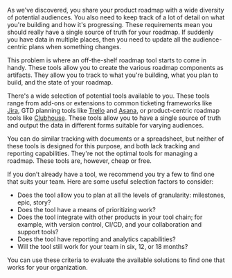 As we've discovered, you share your product roadmap with a wide diversity of potential audiences. You also need to keep track of a lot of detail on what you're building and how it's progressing. These requirements mean you should really have a single source of truth for your roadmap. If suddenly you have data in multiple places, then you need to update all the audience-centric plans when something changes. 

This problem is where an off-the-shelf roadmap tool starts to come in handy. These tools allow you to create the various roadmap components as artifacts. They allow you to track to what you're building, what you plan to build, and the state of your roadmap.

There's a wide selection of potential tools available to you. These tools range from add-ons or extensions to common ticketing frameworks like [Jira](https://www.atlassian.com/software/jira), GTD planning tools like [Trello](https://trello.com/) and [Asana](https://asana.com/), or product-centric roadmap tools like [Clubhouse](https://clubhouse.io/). These tools allow you to have a single source of truth and output the data in different forms suitable for varying audiences.

You can do similar tracking with documents or a spreadsheet, but neither of these tools is designed for this purpose, and both lack tracking and reporting capabilities. They're not the optimal tools for managing a roadmap. These tools are, however, cheap or free.

If you don’t already have a tool, we recommend you try a few to find one that suits your team. Here are some useful selection factors to consider:

* Does the tool allow you to plan at all the levels of granularity: milestones, epic, story?
* Does the tool have a means of prioritizing work?
* Does the tool integrate with other products in your tool chain; for example, with version control, CI/CD, and your collaboration and support tools?
* Does the tool have reporting and analytics capabilities?
* Will the tool still work for your team in six, 12, or 18 months?

You can use these criteria to evaluate the available solutions to find one that works for your organization.
